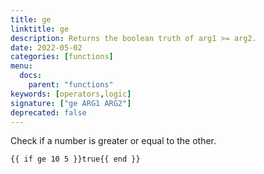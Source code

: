 ```yaml
---
title: ge
linktitle: ge
description: Returns the boolean truth of arg1 >= arg2.
date: 2022-05-02
categories: [functions]
menu:
  docs:
    parent: "functions"
keywords: [operators,logic]
signature: ["ge ARG1 ARG2"]
deprecated: false
---
```


Check if a number is greater or equal to the other.

```
{{ if ge 10 5 }}true{{ end }}
```
